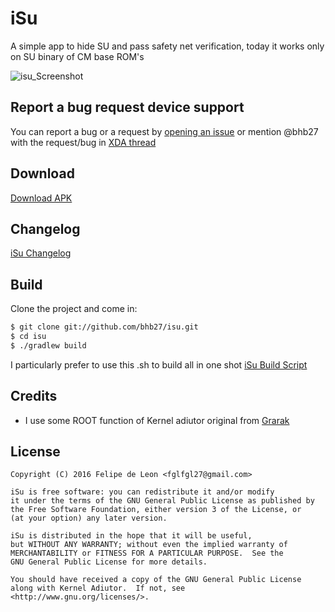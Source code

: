 # iSu

A simple app to hide SU and pass safety net verification, today it works only on SU binary of CM base ROM's

![isu_Screenshot](https://raw.githubusercontent.com/bhb27/isu/master/screenshots/isu.png)


## Report a bug request device support

You can report a bug or a request by [opening an issue](https://github.com/bhb27/isu/issues/new) or
mention @bhb27 with the request/bug in  [XDA thread](forum.xda-developers.com/moto-maxx/development/kernel-bhb27-kernel-t3207526/)

## Download

 [Download APK](https://www.androidfilehost.com/?w=files&flid=120360)

## Changelog

 [iSu Changelog](https://github.com/bhb27/isu/wiki/Changelog)


## Build

Clone the project and come in:

``` bash
$ git clone git://github.com/bhb27/isu.git
$ cd isu
$ ./gradlew build
```

I particularly prefer to use this .sh to build all in one shot
 [iSu Build Script](https://github.com/bhb27/scripts/blob/master/build_scripts/build_Isu.sh)
## Credits

* I use some ROOT function of Kernel adiutor original from [Grarak](https://github.com/Grarak/KernelAdiutor)

## License

    Copyright (C) 2016 Felipe de Leon <fglfgl27@gmail.com>
    
    iSu is free software: you can redistribute it and/or modify
    it under the terms of the GNU General Public License as published by
    the Free Software Foundation, either version 3 of the License, or
    (at your option) any later version.
    
    iSu is distributed in the hope that it will be useful,
    but WITHOUT ANY WARRANTY; without even the implied warranty of
    MERCHANTABILITY or FITNESS FOR A PARTICULAR PURPOSE.  See the
    GNU General Public License for more details.
    
    You should have received a copy of the GNU General Public License
    along with Kernel Adiutor.  If not, see <http://www.gnu.org/licenses/>.
